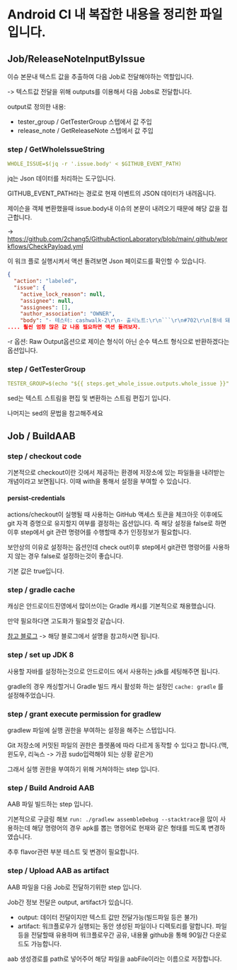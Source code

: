 # Android CI 내 복잡한 내용을 정리한 파일입니다.

## Job/ReleaseNoteInputByIssue

이슈 본문내 텍스트 값을 추출하여 다음 Job로 전달해야하는 역할입니다.

-> 텍스트값 전달을 위해 outputs를 이용해서 다음 Jobs로 전달합니다.

output로 정의한 내용:

- tester_group / GetTesterGroup 스텝에서 값 주입 
- release_note / GetReleaseNote 스텝에서 값 주입



### step / GetWholeIssueString

```yml
WHOLE_ISSUE=$(jq -r '.issue.body' < $GITHUB_EVENT_PATH)
```

jq는 Json 데이터를 처리하는 도구입니다.

GITHUB_EVENT_PATH라는 경로로 현재 이벤트의 JSON 데이터가 내려옵니다.

제이슨을 객체 변환했을때 issue.body내 이슈의 본문이 내려오기 때문에 해당 값을 접근합니다.

-> https://github.com/2chang5/GithubActionLaboratory/blob/main/.github/workflows/CheckPayload.yml

이 워크 플로 실행시켜서 액션 돌려보면 Json 페이로드를 확인할 수 있습니다.

```json
{
  "action": "labeled",
  "issue": {
    "active_lock_reason": null,
    "assignee": null,
    "assignees": [],
    "author_association": "OWNER",
    "body": "- 테스터: cashwalk-2\r\n- 출시노트:\r\n```\r\n#702\r\n[동네 돼지-뼈탄집 가서 삼겹살 조지게 먹기]\r\n[동네 산책-좀비짐 산책하고 소감문 쓰기]\r\n```\r\n",
.... 훨씬 엄청 많은 값 나옴 필요하면 액션 돌려보자.
```



-r 옵션: Raw Output옵션으로 제이슨 형식이 아닌 순수 텍스트 형식으로 반환하겠다는 옵션입니다.



### step / GetTesterGroup

```yml
TESTER_GROUP=$(echo "${{ steps.get_whole_issue.outputs.whole_issue }}" | sed -n 's/^- *테스터:[[:space:]]*\(.*\)[[:space:]]*$/\1/p')
```

sed는 텍스트 스트림을 편집 및 변환하는 스트림 편집기 입니다.

나머지는 sed의 문법을 참고해주세요



## Job / BuildAAB

### step / checkout code
기본적으로 checkout이란 깃에서 제공하는 환경에 저장소에 있는 파일들을 내려받는 개념이라고 보면됩니다.
이때 with을 통해서 설정을 부여할 수 있습니다.

#### persist-credentials

actions/checkout이 실행될 때 사용하는 GitHub 액세스 토큰을 체크아웃 이후에도 git 자격 증명으로 유지할지 여부를 결정하는 옵션입니다.
즉 해당 설정을 false로 하면 이후 step에서 git 관련 명령어를 수행할때 추가 인정정보가 필요합니다.

보안상의 이유로 설정하는 옵션인데 check out이후 step에서 git관련 명령어를 사용하지 않는 경우 false로 설정하는것이 좋습니다.

기본 값은 true입니다.

### step / gradle cache

캐싱은 안드로이드진영에서 많이쓰이는 Gradle 캐시를 기본적으로 채용했습니다. 

만약 필요하다면 고도화가 필요할것 같습니다.

[참고 블로그](https://kotlinworld.com/399) -> 해당 블로그에서 설명을 참고하시면 됩니다.



### step / set up JDK 8

사용할 자바를 설정하는것으로 안드로이드 에서 사용하는 jdk를 세팅해주면 됩니다.

gradle의 경우 캐싱할거니 Gradle 빌드 캐시 활성화 하는 설정인  ```cache: gradle``` 를 설정해주었습니다.



### step / grant execute permission for gradlew

gradlew 파일에 실행 권한을 부여하는 설정을 해주는 스텝입니다.

Git 저장소에 커밋된 파일의 권한은 플렛폼에 따라 다르게 동작할 수 있다고 합니다.(맥, 윈도우, 리눅스 -> 가끔 sudo입력해야 되는 상황 같은거)

그래서 실행 권한을 부여하기 위해 거쳐야하는 step 입니다.



### step / Build Android AAB

AAB 파일 빌드하는 step 입니다.

기본적으로 구글링 해보 ```run: ./gradlew assembleDebug --stacktrace```을 많이 사용하는데 해당 명령어의 경우 apk를 뽑는 명령어로 현재와 같은 형태를 띄도록 변경하였습니다.

추후 flavor관련 부분 테스트 및 변경이 필요합니다. 



### step / Upload AAB as artifact

AAB 파일을 다음 Job로 전달하기위한 step 입니다.

 Job간 정보 전달은 output, artifact가 있습니다.

- output: 데이터 전달이지만 텍스트 값만 전달가능(빌드파일 등은 불가)
- artifact: 워크플로우가 실행되는 동안 생성된 파일이나 디렉토리를 말합니다. 파일등을 전달할때 유용하며 워크플로우간 공유, 내용물 github을 통해 90일간 다운로드도 가능합니다.

aab 생성경로를 path로 넣어주어 해당 파일을 aabFile이라는 이름으로 저장합니다.

